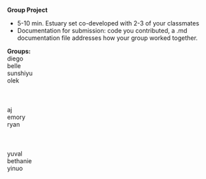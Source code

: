 **Group Project**
- 5-10 min. Estuary set co-developed with 2-3 of your classmates
- Documentation for submission: code you contributed, a .md documentation file addresses how your group worked together.

**Groups:**<br>
diego<br>
belle<br>
sunshiyu<br>
olek<br>
<br>
<br>
<br>
aj<br>
emory<br>
ryan<br>
<br>
<br>
<br>
yuval<br>
bethanie<br>
yinuo<br>
